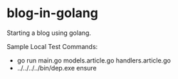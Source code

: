 # blog-in-golang
Starting a blog using golang.

Sample Local Test Commands:

 * go run main.go models.article.go handlers.article.go
 * ../../../../bin/dep.exe ensure
